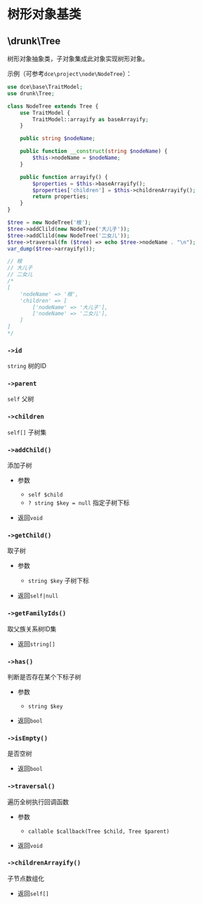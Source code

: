 # 树形对象基类

## \drunk\Tree

树形对象抽象类，子对象集成此对象实现树形对象。


示例（可参考`dce\project\node\NodeTree`）：
```php
use dce\base\TraitModel;
use drunk\Tree;

class NodeTree extends Tree {
    use TraitModel {
        TraitModel::arrayify as baseArrayify;
    }

    public string $nodeName;

    public function __construct(string $nodeName) {
        $this->nodeName = $nodeName;
    }

    public function arrayify() {
        $properties = $this->baseArrayify();
        $properties['children'] = $this->childrenArrayify();
        return properties;
    }
}

$tree = new NodeTree('根');
$tree->addClild(new NodeTree('大儿子'));
$tree->addClild(new NodeTree('二女儿'));
$tree->traversal(fn ($tree) => echo $tree->nodeName . "\n");
var_dump($tree->arrayify());

// 根
// 大儿子
// 二女儿
/*
[
    'nodeName' => '根',
    'children' => [
        ['nodeName' => '大儿子'],
        ['nodeName' => '二女儿'],
    ]
]
*/
```


### `->id`
`string` 树的ID

### `->parent`
`self` 父树

### `->children`
`self[]` 子树集


### `->addChild()`
添加子树

- 参数
  - `self $child`
  - `? string $key = null` 指定子树下标

- 返回`void`


### `->getChild()`
取子树

- 参数
  - `string $key` 子树下标

- 返回`self|null`


### `->getFamilyIds()`
取父族关系树ID集

- 返回`string[]`


### `->has()`
判断是否存在某个下标子树

- 参数
  - `string $key`

- 返回`bool`


### `->isEmpty()`
是否空树

- 返回`bool`


### `->traversal()`
遍历全树执行回调函数

- 参数
  - `callable $callback(Tree $child, Tree $parent)` 

- 返回`void`


### `->childrenArrayify()`
子节点数组化

- 返回`self[]`